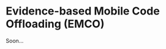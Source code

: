 Evidence-based Mobile Code Offloading (EMCO)
=============================================

Soon... 
